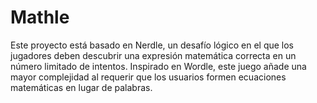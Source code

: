 # Mathle
Este proyecto está basado en Nerdle, un desafío lógico en el que los jugadores deben descubrir una expresión matemática correcta en un número limitado de intentos. Inspirado en Wordle, este juego añade una mayor complejidad al requerir que los usuarios formen ecuaciones matemáticas en lugar de palabras.
